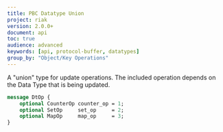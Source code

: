 ```yaml
---
title: PBC Datatype Union
project: riak
version: 2.0.0+
document: api
toc: true
audience: advanced
keywords: [api, protocol-buffer, datatypes]
group_by: "Object/Key Operations"
---
```


A "union" type for update operations. The included operation depends on the Data Type that is being updated.

```protobuf
message DtOp {
    optional CounterOp counter_op = 1;
    optional SetOp     set_op     = 2;
    optional MapOp     map_op     = 3;
}
```
